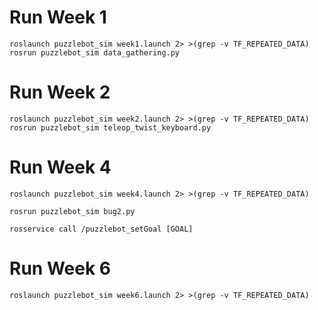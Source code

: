 # Run Week 1 
`roslaunch puzzlebot_sim week1.launch 2> >(grep -v TF_REPEATED_DATA)`
`rosrun puzzlebot_sim data_gathering.py`
# Run Week 2 
`roslaunch puzzlebot_sim week2.launch 2> >(grep -v TF_REPEATED_DATA)`
`rosrun puzzlebot_sim teleop_twist_keyboard.py`
# Run Week 4
`roslaunch puzzlebot_sim week4.launch 2> >(grep -v TF_REPEATED_DATA)`

`rosrun puzzlebot_sim bug2.py`

`rosservice call /puzzlebot_setGoal [GOAL]`
# Run Week 6
`roslaunch puzzlebot_sim week6.launch 2> >(grep -v TF_REPEATED_DATA)`

